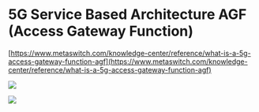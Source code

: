 # 5G Service Based Architecture AGF (Access Gateway Function)

[https://www.metaswitch.com/knowledge-center/reference/what-is-a-5g-access-gateway-function-agf](https://www.metaswitch.com/knowledge-center/reference/what-is-a-5g-access-gateway-function-agf)


![](https://media-exp1.licdn.com/dms/image/C4D22AQEIixvtjn3rJQ/feedshare-shrink_800/0?e=1593648000&v=beta&t=ftbKihbqqUNB8AiKMzt-UVJQ_L_vDGmehHpQLuyqAFo)


![](https://media-exp1.licdn.com/dms/image/sync/C4E27AQEpvmO7hyvqCQ/articleshare-shrink_800/0?e=1590912000&v=beta&t=-sta_4F2kCPZswjOYUpz3amfoDievBDv6YmuSBfu_r4)
